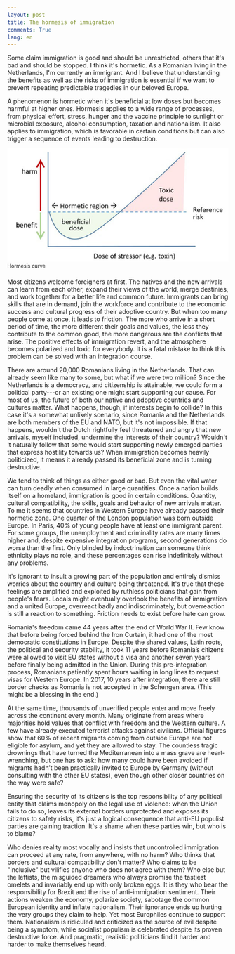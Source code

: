 ```yaml
---
layout: post
title: The hormesis of immigration
comments: True
lang: en
---
```


Some claim immigration is good and should be unrestricted, others that it's bad and should be stopped. I think it's hormetic. As a Romanian living in the Netherlands, I'm currently an immigrant. And I believe that understanding the benefits as well as the risks of immigration is essential if we want to prevent repeating predictable tragedies in our beloved Europe.

<!--more-->

A phenomenon is hormetic when it's beneficial at low doses but becomes harmful at higher ones. Hormesis applies to a wide range of processes, from physical effort, stress, hunger and the vaccine principle to sunlight or microbial exposure, alcohol consumption, taxation and nationalism. It also applies to immigration, which is favorable in certain conditions but can also trigger a sequence of events leading to destruction.

![Hormesis curve](/assets/hormesis-curve.jpg "Hormesis curve")
<sup>Hormesis curve</sup>

Most citizens welcome foreigners at first. The natives and the new arrivals can learn from each other, expand their views of the world, merge destinies, and work together for a better life and common future. Immigrants can bring skills that are in demand, join the workforce and contribute to the economic success and cultural progress of their adoptive country. But when too many people come at once, it leads to friction. The more who arrive in a short period of time, the more different their goals and values, the less they contribute to the common good, the more dangerous are the conflicts that arise. The positive effects of immigration revert, and the atmosphere becomes polarized and toxic for everybody. It is a fatal mistake to think this problem can be solved with an integration course.

There are around 20,000 Romanians living in the Netherlands. That can already seem like many to some, but what if we were two million? Since the Netherlands is a democracy, and citizenship is attainable, we could form a political party---or an existing one might start supporting our cause. For most of us, the future of both our native and adoptive countries and cultures matter. What happens, though, if interests begin to collide? In this case it's a somewhat unlikely scenario, since Romania and the Netherlands are both members of the EU and NATO, but it's not impossible. If that happens, wouldn't the Dutch rightfully feel threatened and angry that new arrivals, myself included, undermine the interests of their country? Wouldn't it naturally follow that some would start supporting newly emerged parties that express hostility towards us? When immigration becomes heavily politicized, it means it already passed its beneficial zone and is turning destructive.

We tend to think of things as either good or bad. But even the vital water can turn deadly when consumed in large quantities. Once a nation builds itself on a homeland, immigration is good in certain conditions. Quantity, cultural compatibility, the skills, goals and behavior of new arrivals matter. To me it seems that countries in Western Europe have already passed their hormetic zone. One quarter of the London population was born outside Europe. In Paris, 40% of young people have at least one immigrant parent. For some groups, the unemployment and criminality rates are many times higher and, despite expensive integration programs, second generations do worse than the first. Only blinded by indoctrination can someone think ethnicity plays no role, and these percentages can rise indefinitely without any problems.

It's ignorant to insult a growing part of the population and entirely dismiss worries about the country and culture being threatened. It's true that these feelings are amplified and exploited by ruthless politicians that gain from people's fears. Locals might eventually overlook the benefits of immigration and a united Europe, overreact badly and indiscriminately, but overreaction is still a reaction to something. Friction needs to exist before hate can grow.

Romania's freedom came 44 years after the end of World War II. Few know that before being forced behind the Iron Curtain, it had one of the most democratic constitutions in Europe. Despite the shared values, Latin roots, the political and security stability, it took 11 years before Romania’s citizens were allowed to visit EU states without a visa and another seven years before finally being admitted in the Union. During this pre-integration process, Romanians patiently spent hours waiting in long lines to request visas for Western Europe. In 2017, 10 years after integration, there are still border checks as Romania is not accepted in the Schengen area. (This might be a blessing in the end.)

At the same time, thousands of unverified people enter and move freely across the continent every month. Many originate from areas where majorities hold values that conflict with freedom and the Western culture. A few have already executed terrorist attacks against civilians. Official figures show that 60% of recent migrants coming from outside Europe are not eligible for asylum, and yet they are allowed to stay. The countless tragic drownings that have turned the Mediterranean into a mass grave are heart-wrenching, but one has to ask: how many could have been avoided if migrants hadn’t been practically invited to Europe by Germany (without consulting with the other EU states), even though other closer countries on the way were safe?

Ensuring the security of its citizens is the top responsibility of any political entity that claims monopoly on the legal use of violence: when the Union fails to do so, leaves its external borders unprotected and exposes its citizens to safety risks, it's just a logical consequence that anti-EU populist parties are gaining traction. It's a shame when these parties win, but who is to blame?

Who denies reality most vocally and insists that uncontrolled immigration can proceed at any rate, from anywhere, with no harm? Who thinks that borders and cultural compatibility don't matter? Who claims to be "inclusive" but vilifies anyone who does not agree with them? Who else but the leftists, the misguided dreamers who always promise the tastiest omelets and invariably end up with only broken eggs. It is they who bear the responsibility for Brexit and the rise of anti-immigration sentiment. Their actions weaken the economy, polarize society, sabotage the common European identity and inflate nationalism. Their ignorance ends up hurting the very groups they claim to help. Yet most Europhiles continue to support them. Nationalism is ridiculed and criticized as the source of evil despite being a symptom, while socialist populism is celebrated despite its proven destructive force. And pragmatic, realistic politicians find it harder and harder to make themselves heard.
